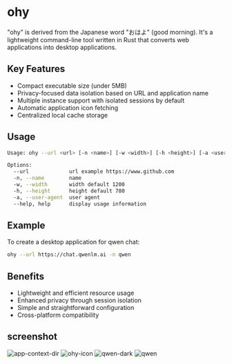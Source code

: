 # ohy

"ohy" is derived from the Japanese word "おはよ" (good morning). It's a lightweight command-line tool written in Rust that converts web applications into desktop applications.

## Key Features

* Compact executable size (under 5MB)
* Privacy-focused data isolation based on URL and application name
* Multiple instance support with isolated sessions by default
* Automatic application icon fetching
* Centralized local cache storage

## Usage

```bash
Usage: ohy --url <url> [-n <name>] [-w <width>] [-h <height>] [-a <user-agent>]

Options:
  --url             url example https://www.github.com
  -n, --name        name
  -w, --width       width default 1200
  -h, --height      height default 780
  -a, --user-agent  user agent
  --help, help      display usage information
```

## Example

To create a desktop application for qwen chat:

```bash
ohy --url https://chat.qwenlm.ai -n qwen
```

## Benefits

* Lightweight and efficient resource usage
* Enhanced privacy through session isolation
* Simple and straightforward configuration
* Cross-platform compatibility

## screenshot

![app-context-dir](https://github.com/user-attachments/assets/c7297da3-9335-4d6b-b3f8-d27216557624)
![ohy-icon](https://github.com/user-attachments/assets/fc092cdd-005b-4d81-9525-c0e92dfedd7b)
![qwen-dark](https://github.com/user-attachments/assets/02eeba87-62b8-420a-a727-b8033a5c1bc0)
![qwen](https://github.com/user-attachments/assets/eec15bdd-f1fa-4364-bd5c-e6229b70a46b)